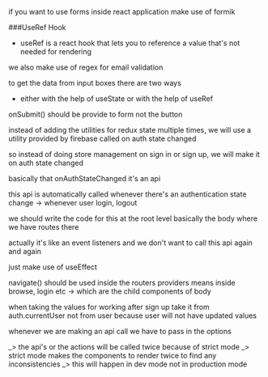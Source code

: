 if you want to use forms inside react application make use of formik 

###UseRef Hook 
- useRef is a react hook that lets you to reference a value that's not needed for rendering 

we also make use of regex for email validation 

to get the data from input boxes there are two ways 
- either with the help of useState or with the help of useRef 

onSubmit() should be provide to form not the button 

instead of adding the utilities for redux state multiple times,
we will use a utility provided by firebase called on auth state changed

so instead of doing store management on sign in or sign up, 
we will make it on auth state changed

basically that onAuthStateChanged it's an api 

this api is automatically called whenever there's an authentication state change 
-> whenever user login, logout 

we should write the code for this at the root level basically the body 
where we have routes there 

actually it's like an event listeners
and we don't want to call this api again and again 

just make use of useEffect 

navigate() should be used inside the routers providers 
means inside browse, login etc -> which are the child components of body 

when taking the values for working after sign up take it from auth.currentUser not from user because user will  not have updated values 

whenever we are making an api call we have to pass in the options 

_> the api's or the actions will be called twice because of strict mode 
_> strict mode makes the components to render twice to find any inconsistencies 
_> this will happen in dev mode not in production mode 


